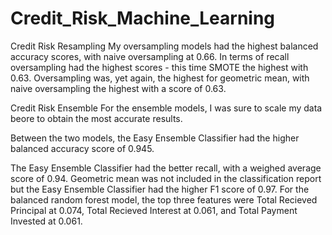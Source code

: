 # Credit_Risk_Machine_Learning

Credit Risk Resampling
My oversampling models had the highest balanced accuracy scores, with naive oversampling at 0.66.
In terms of recall oversampling had the highest scores - this time SMOTE the highest with 0.63.
Oversampling was, yet again, the highest for geometric mean, with naive oversampling the highest with a score of 0.63.

Credit Risk Ensemble
For the ensemble models, I was sure to scale my data beore to obtain the most accurate results.

Between the two models, the Easy Ensemble Classifier had the higher balanced accuracy score of 0.945.

The Easy Ensemble Classifier had the better recall, with a weighed average score of 0.94.
Geometric mean was not included in the classification report but the Easy Ensemble Classifier had the higher F1 score of 0.97.
For the balanced random forest model, the top three features were Total Recieved Principal at 0.074, Total Recieved Interest at 0.061, and Total Payment Invested at 0.061.
